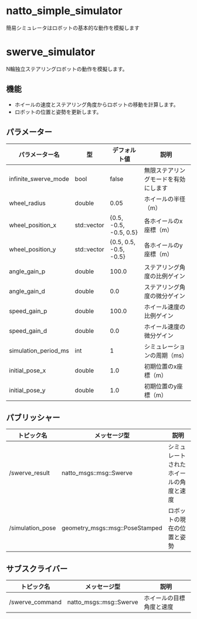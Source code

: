 # natto_simple_simulator
簡易シミュレータはロボットの基本的な動作を模擬します

# swerve_simulator
N輪独立ステアリングロボットの動作を模擬します。

## 機能
- ホイールの速度とステアリング角度からロボットの移動を計算します。
- ロボットの位置と姿勢を更新します。

## パラメーター
| パラメーター名 | 型 | デフォルト値 | 説明 |
| - | - | - | - |
| infinite_swerve_mode | bool | false | 無限ステアリングモードを有効にします |
| wheel_radius | double | 0.05 | ホイールの半径（m） |
| wheel_position_x | std::vector<double> | {0.5, -0.5, -0.5, 0.5} | 各ホイールのx座標（m） |
| wheel_position_y | std::vector<double> | {0.5, 0.5, -0.5, -0.5} | 各ホイールのy座標（m） |
| angle_gain_p | double | 100.0 | ステアリング角度の比例ゲイン |
| angle_gain_d | double | 0.0 | ステアリング角度の微分ゲイン |
| speed_gain_p | double | 100.0 | ホイール速度の比例ゲイン |
| speed_gain_d | double | 0.0 | ホイール速度の微分ゲイン |
| simulation_period_ms | int | 1 | シミュレーションの周期（ms） |
| initial_pose_x | double | 1.0 | 初期位置のx座標（m） |
| initial_pose_y | double | 1.0 | 初期位置のy座標（m） |

## パブリッシャー
| トピック名 | メッセージ型 | 説明 |
| - | - | - |
| /swerve_result | natto_msgs::msg::Swerve | シミュレートされたホイールの角度と速度 |
| /simulation_pose | geometry_msgs::msg::PoseStamped | ロボットの現在の位置と姿勢 |

## サブスクライバー
| トピック名 | メッセージ型 | 説明 |
| - | - | - |
| /swerve_command | natto_msgs::msg::Swerve | ホイールの目標角度と速度 |
